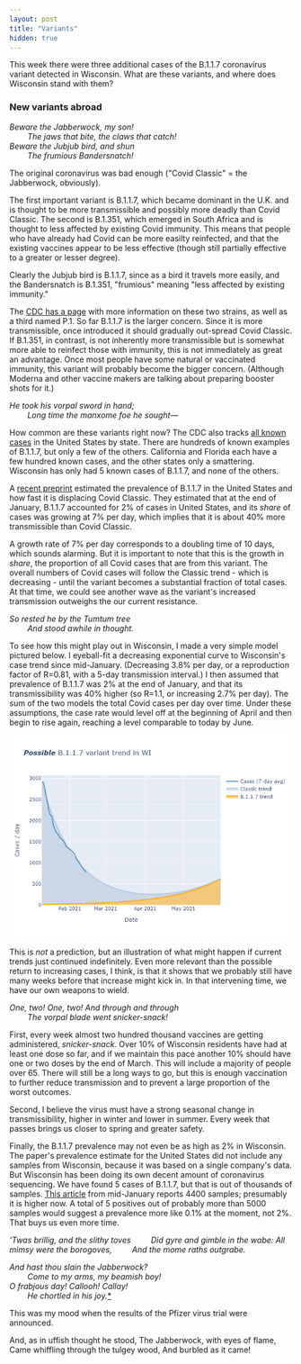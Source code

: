 ```yaml
---
layout: post
title: "Variants"
hidden: true
---
```


This week there were three additional cases of the B.1.1.7 coronavirus variant detected in Wisconsin. What are these variants, and where does Wisconsin stand with them?

### New variants abroad

*Beware the Jabberwock, my son!  
&emsp;&emsp; The jaws that bite, the claws that catch!  
Beware the Jubjub bird, and shun  
&emsp;&emsp; The frumious Bandersnatch!*  

The original coronavirus was bad enough ("Covid Classic" = the Jabberwock, obviously). 

The first important variant is B.1.1.7, which became dominant in the U.K. and is thought to be more transmissible and possibly more deadly than Covid Classic. The second is B.1.351, which emerged in South Africa and is thought to less affected by existing Covid immunity. This means that people who have already had Covid can be more easilty reinfected, and that the existing vaccines appear to be less effective (though still partially effective to a greater or lesser degree).
      
Clearly the Jubjub bird is B.1.1.7, since as a bird it travels more easily, and the Bandersnatch is B.1.351, "frumious" meaning "less affected by existing immunity."

The [CDC has a page](https://www.cdc.gov/coronavirus/2019-ncov/transmission/variant.html) with more information on these two strains, as well as a third named P.1.  So far B.1.1.7 is the larger concern. Since it is more transmissible, once introduced it should gradually out-spread Covid Classic. If B.1.351, in contrast, is not inherently more transmissible but is somewhat more able to reinfect those with immunity, this is not immediately as great an advantage. Once most people have some natural or vaccinated immunity, this variant will probably become the bigger concern. (Although Moderna and other vaccine makers are talking about preparing booster shots for it.) 
      
*He took his vorpal sword in hand;  
&emsp;&emsp; Long time the manxome foe he sought—*  

How common are these variants right now? The CDC also tracks [all known cases](https://www.cdc.gov/coronavirus/2019-ncov/transmission/variant-cases.html) in the United States by state. There are hundreds of known examples of B.1.1.7, but only a few of the others. California and Florida each have a few hundred known cases, and the other states only a smattering. Wisconsin has only had 5 known cases of B.1.1.7, and none of the others.

A [recent preprint](https://www.medrxiv.org/content/10.1101/2020.12.18.20248479v1) estimated the prevalence of B.1.1.7 in the United States and how fast it is displacing Covid Classic. They estimated that at the end of January, B.1.1.7 accounted for 2% of cases in United States, and its *share* of cases was growing at 7% per day, which implies that it is about 40% more transmissible than Covid Classic.

A growth rate of 7% per day corresponds to a doubling time of 10 days, which sounds alarming. But it is important to note that this is the growth in *share*, the proportion of all Covid cases that are from this variant. The overall numbers of Covid cases will follow the Classic trend - which is decreasing - until the variant becomes a substantial fraction of total cases. At that time, we could see another wave as the variant's increased transmission outweighs the our current resistance.

*So rested he by the Tumtum tree  
&emsp;&emsp; And stood awhile in thought.*  

To see how this might play out in Wisconsin, I made a very simple model pictured below. I eyeball-fit a decreasing exponential curve to Wisconsin's case trend since mid-January. (Decreasing 3.8% per day, or a reproduction factor of R=0.81, with a 5-day transmission interval.) I then assumed that prevalence of B.1.1.7 was 2% at the end of January, and that its transmissibility was 40% higher (so R=1.1, or increasing 2.7% per day). The sum of the two models the total Covid cases per day over time. Under these assumptions, the case rate would level off at the beginning of April and then begin to rise again, reaching a level comparable to today by June.

![WI variant estimate](../assets/Variant-Estimate.png)

This is *not* a prediction, but an illustration of what might happen if current trends just continued indefinitely. Even more relevant than the possible return to increasing cases, I think, is that it shows that we probably still have many weeks before that increase might kick in. In that intervening time, we have our own weapons to wield. 

*One, two! One, two! And through and through  
&emsp;&emsp; The vorpal blade went snicker-snack!*  

First, every week almost two hundred thousand vaccines are getting administered, *snicker-snack*. Over 10% of Wisconsin residents have had at least one dose so far, and if we maintain this pace another 10% should have one or two doses by the end of March. This will include a majority of people over 65. There will still be a long ways to go, but this is enough vaccination to further reduce transmission and to prevent a large proportion of the worst outcomes.

Second, I believe the virus must have a strong seasonal change in transmissibility, higher in winter and lower in summer. Every week that passes brings us closer to spring and greater safety.

Finally, the B.1.1.7 prevalence may not even be as high as 2% in Wisconsin. The paper's prevalence estimate for the United States did not include any samples from Wisconsin, because it was based on a single company's data. But Wisconsin has been doing its own decent amount of coronavirus sequencing. We have found 5 cases of B.1.1.7, but that is out of thousands of samples. [This article](https://www.postcrescent.com/story/news/2021/01/19/wisconsin-covid-19-gene-sequencing-detects-variants-like-b-1-1-7/6641060002/) from mid-January reports 4400 samples; presumably it is higher now. A total of 5 positives out of probably more than 5000 samples would suggest a prevalence more like 0.1% at the moment, not 2%. That buys us even more time.

*’Twas brillig, and the slithy toves
&emsp;&emsp; Did gyre and gimble in the wabe:
All mimsy were the borogoves,
&emsp;&emsp; And the mome raths outgrabe.*


*And hast thou slain the Jabberwock?  
&emsp;&emsp; Come to my arms, my beamish boy!  
O frabjous day! Callooh! Callay!  
&emsp;&emsp; He chortled in his joy.*[*](https://www.poetryfoundation.org/poems/42916/jabberwocky)

This was my mood when the results of the Pfizer virus trial were announced. 



And, as in uffish thought he stood,
      The Jabberwock, with eyes of flame,
Came whiffling through the tulgey wood,
      And burbled as it came!






